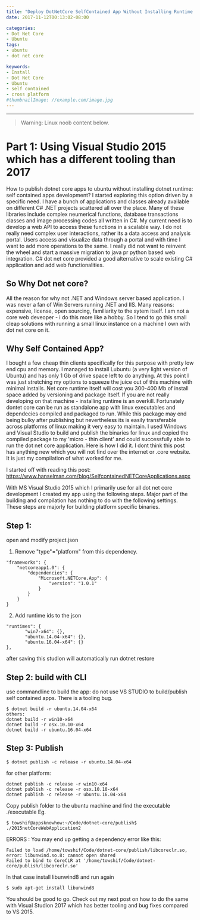 ```yaml
---
title: "Deploy DotNetCore SelfContained App Without Installing Runtime on Ubuntu Part1"
date: 2017-11-12T00:13:02-08:00

categories:
- Dot Net Core
- Ubuntu
tags:
- ubuntu
- dot net core

keywords:
- Install
- Dot Net Core
- Ubuntu
- self contained
- cross platform
#thumbnailImage: //example.com/image.jpg
---
```

<!--more-->
---------
>Warning: Linux noob content below.

# Part 1: Using Visual Studio 2015 which has a different tooling than 2017

How to publish dotnet core apps to ubuntu without installing dotnet runtime: self contained apps development?
I started exploring this option driven by a specific need. I have a bunch of applications and classes already available on different C# .NET projects scattered all over the place. Many of these libraries include complex neumerical functions, database transactions classes and image processing codes all written in C#. My current need is to develop a web API to access these functions in a scalable way. I do not really need complex user interactions, rather its a data access and analysis portal. Users access and visualize data through a portal and with time I want to add more operations to the same. I really did not want to reinvent the wheel and start a massive migration to java pr python based web integration. C# dot net core provided a good alternative to scale existing C# application and add web functionalities.

## So Why Dot net core?
All the reason for why not .NET and Windows server based application. I was never a fan of Win Servers running .NET and IIS. Many reasons: expensive, license, open sourcing, familiarity to the sytem itself. I am not a core web deveoper - i do this more like a hobby. So I tend to go this small cleap solutions with running a small linux instance on a machine I own with dot net core on it.

## Why Self Contained App?
I bought a few cheap thin clients specifically for this purpose with pretty low end cpu and memory. I managed to install Lubuntu (a very light version of Ubuntu) and has only 1 Gb of drive space left to do anything. At this point I was just stretching my options to squeeze the juice out of this machine with minimal installs. Net core runtime itself will cost you 300-400 Mb of install space added by versioning and package itself. If you are not really developing on that machine - installing runtime is an overkill. Fortunately dontet core can be run as standalone app with linux executables and dependecies compiled and packaged to run. While this package may end being bulky after publishing but nevertheless its is easily transferable across platforms of linux making it very easy to maintain. I used Windows and Visual Studio to build and publish the binaries for linux and copied the compiled package to my 'micro - thin client' and could successfully able to run the dot net core application. Here is how I did it. I dont think this post has anything new which you will not find over the internet or .core website. It is just my compilation of what worked for me.

I started off with reading this post:
https://www.hanselman.com/blog/SelfcontainedNETCoreApplications.aspx

With MS Visual Studio 2015 which I primarily use for all dot net core development I created my app using the following steps. Major part of the building and compilation has nothing to do with the following settings. These steps are majorly for building platform specific binaries.

## Step 1:
open and modify project.json

1. Remove "type"="platform" from this dependency.
```
"frameworks": {
    "netcoreapp1.0": {
        "dependencies": {
            "Microsoft.NETCore.App": {
                "version": "1.0.1"
            }
        }
    }
}
```

2. Add runtime ids to the json
 ```
"runtimes": {
        "win7-x64": {},
        "ubuntu.14.04-x64": {},
        "ubuntu.16.04-x64": {}
},
```
after saving this studion will automatically run dotnet restore



## Step 2: build with CLI
use commandline to build the app: do not use VS STUDIO to build/publish self contained apps. There is a tooling bug.

```
$ dotnet build -r ubuntu.14.04-x64
others:
dotnet build -r win10-x64
dotnet build -r osx.10.10-x64
dotnet build -r ubuntu.16.04-x64
```

## Step 3: Publish
```
$ dotnet publish -c release -r ubuntu.14.04-x64
```
for other platform:
```
dotnet publish -c release -r win10-x64
dotnet publish -c release -r osx.10.10-x64
dotnet publish -c release -r ubuntu.16.04-x64
```

Copy publish folder to the ubuntu machine and find the executable
./executable
Eg.
```
$ towshif@appsknowhow:~/Code/dotnet-core/publish$ ./2015netCoreWebApplication2
```

ERRORS : You may end up getting a dependency error like this:
```
Failed to load /home/towshif/Code/dotnet-core/publish/libcoreclr.so, error: libunwind.so.8: cannot open shared
Failed to bind to CoreCLR at '/home/towshif/Code/dotnet-core/publish/libcoreclr.so'
```

In that case install libunwind8 and run again

```
$ sudo apt-get install libunwind8
```

You should be good to go.
Check out my next post on how to do the same with Visual Studion 2017 which has better tooling and bug fixes compared to VS 2015.